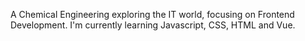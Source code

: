 A Chemical Engineering exploring the IT world, focusing on Frontend Development. I'm currently learning Javascript, CSS, HTML and Vue.


